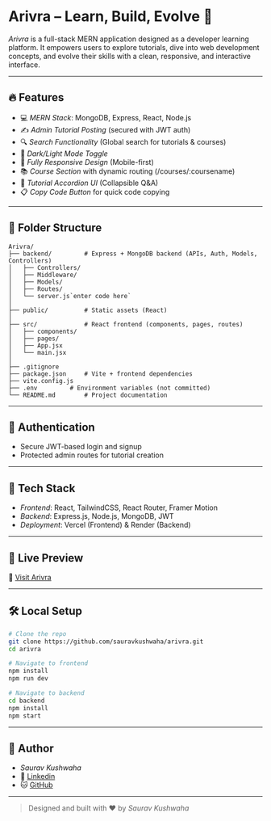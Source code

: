 # Arivra – Learn, Build, Evolve 🚀

*Arivra* is a full-stack MERN application designed as a developer learning platform. It empowers users to explore tutorials, dive into web development concepts, and evolve their skills with a clean, responsive, and interactive interface.

---

## 🔥 Features

- 💻 *MERN Stack*: MongoDB, Express, React, Node.js
- ✍ *Admin Tutorial Posting* (secured with JWT auth)
- 🔍 *Search Functionality* (Global search for tutorials & courses)
- 🌙 *Dark/Light Mode Toggle*
- 📱 *Fully Responsive Design* (Mobile-first)
- 📚 *Course Section* with dynamic routing (/courses/:coursename)
- 📎 *Tutorial Accordion UI* (Collapsible Q&A)
- 📋 *Copy Code Button* for quick code copying

---

## 📁 Folder Structure
```
Arivra/
├── backend/         # Express + MongoDB backend (APIs, Auth, Models, Controllers)
│   ├── Controllers/
│   ├── Middleware/
│   ├── Models/
│   ├── Routes/
│   └── server.js`enter code here`
│
├── public/          # Static assets (React)
│
├── src/             # React frontend (components, pages, routes)
│   ├── components/
│   ├── pages/
│   ├── App.jsx
│   └── main.jsx
│
├── .gitignore
├── package.json     # Vite + frontend dependencies
├── vite.config.js
├── .env         # Environment variables (not committed)
└── README.md        # Project documentation
```
---

## 🔐 Authentication

- Secure JWT-based login and signup
- Protected admin routes for tutorial creation

---

## 🧠 Tech Stack

- *Frontend*: React, TailwindCSS, React Router, Framer Motion
- *Backend*: Express.js, Node.js, MongoDB, JWT
- *Deployment*: Vercel (Frontend) & Render (Backend)

---

## 🚀 Live Preview

🔗 [Visit Arivra](https://arivra.vercel.app/)

---

## 🛠 Local Setup

```bash
# Clone the repo
git clone https://github.com/sauravkushwaha/arivra.git
cd arivra

# Navigate to frontend
npm install
npm run dev

# Navigate to backend
cd backend
npm install
npm start
```

---
## 👤 Author

- *Saurav Kushwaha*
- 💼 [Linkedin](https://www.linkedin.com/in/sauravkushwaha/)
- 🐱 [GitHub](https://github.com/sauravkushwaha)


---

> Designed and built with ❤️ by *Saurav Kushwaha* 
